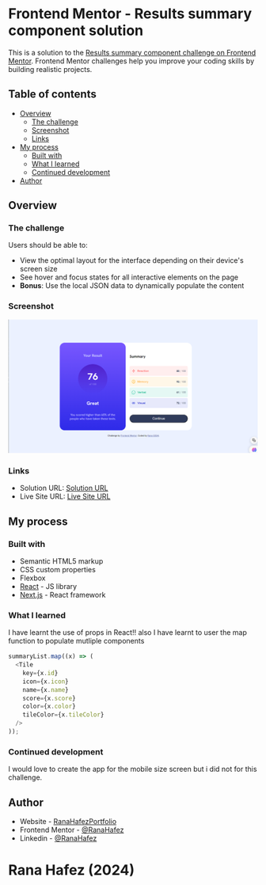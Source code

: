 # Frontend Mentor - Results summary component solution

This is a solution to the [Results summary component challenge on Frontend Mentor](https://www.frontendmentor.io/challenges/results-summary-component-CE_K6s0maV). Frontend Mentor challenges help you improve your coding skills by building realistic projects.

## Table of contents

- [Overview](#overview)
  - [The challenge](#the-challenge)
  - [Screenshot](#screenshot)
  - [Links](#links)
- [My process](#my-process)
  - [Built with](#built-with)
  - [What I learned](#what-i-learned)
  - [Continued development](#continued-development)
- [Author](#author)

## Overview

### The challenge

Users should be able to:

- View the optimal layout for the interface depending on their device's screen size
- See hover and focus states for all interactive elements on the page
- **Bonus**: Use the local JSON data to dynamically populate the content

### Screenshot

![alt text](image.png)

### Links

- Solution URL: [Solution URL](https://github.com/RanaHafez/results-summary-React-FrontMentor)
- Live Site URL: [Live Site URL](https://ranahafez.github.io/results-summary-React-FrontMentor/)

## My process

### Built with

- Semantic HTML5 markup
- CSS custom properties
- Flexbox
- [React](https://reactjs.org/) - JS library
- [Next.js](https://nextjs.org/) - React framework

### What I learned

I have learnt the use of props in React!!
also I have learnt to user the map function to populate mutliple components

```js
summaryList.map((x) => (
  <Tile
    key={x.id}
    icon={x.icon}
    name={x.name}
    score={x.score}
    color={x.color}
    tileColor={x.tileColor}
  />
));
```

### Continued development

I would love to create the app for the mobile size screen but i did not for this challenge.

## Author

- Website - [RanaHafezPortfolio](https://portofolio-8jzk.onrender.com/)
- Frontend Mentor - [@RanaHafez](https://www.frontendmentor.io/profile/RanaHafez)
- Linkedin - [@RanaHafez](https://www.linkedin.com/in/rana-hafez-a34315227/)

# Rana Hafez (2024)
